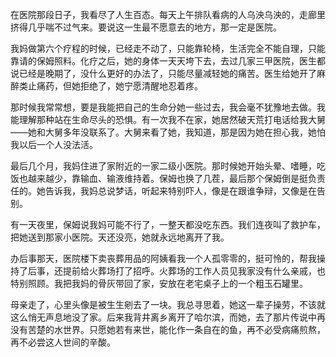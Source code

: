 在医院那段日子，我看尽了人生百态。每天上午排队看病的人乌泱乌泱的，走廊里挤得几乎喘不过气来。要说这一生最不愿意去的地方，那一定是医院。

我妈做第六个疗程的时候，已经走不动了，只能靠轮椅，生活完全不能自理，只能靠请的保姆照料。化疗之后，她的身体一天天垮下去，去过几家三甲医院，医生都说已经是晚期了，没什么更好的办法了，只能尽量减轻她的痛苦。医生给她开了麻醉类止痛药，但她拒绝了，她宁愿清醒地忍着疼。

那时候我常常想，要是我能把自己的生命分她一些过去，我会毫不犹豫地去做。我能理解那种站在生命尽头的恐惧。有一次我不在家，她居然破天荒打电话给我大舅——她和大舅多年没联系了。大舅来看了她，我知道，那是因为她在担心我，她怕我以后一个人没法活。

最后几个月，我妈住进了家附近的一家二级小医院。那时候她开始头晕、嗜睡，吃饭也越来越少，靠输血、输液维持着。保姆也换了几茬，最后那个保姆倒是挺负责任的。她告诉我，我妈总说梦话，听起来特别吓人，像是在跟谁争辩，又像是在告别。

有一天夜里，保姆说我妈可能不行了，一整天都没吃东西。我们连夜叫了救护车，把她送到那家小医院。天还没亮，她就永远地离开了我。

办后事那天，医院楼下卖丧葬用品的阿姨看我一个人孤零零的，挺可怜的，帮我操持了后事，还提前给火葬场打了招呼。火葬场的工作人员见我家没有什么亲戚，也特别照顾。我把我妈的骨灰带回了家，安放在老宅桌子上的一个粗玉石罐里。

母亲走了，心里头像是被生生剜去了一块。我总寻思着，她这一辈子操劳，不该就这么悄无声息地没了家。后来我背井离乡离开了哈尔滨，而她，去了那片传说中再没有苦楚的水世界。只愿她若有来世，能化作一条自在的鱼，再不必受病痛煎熬，再不必尝这人世间的辛酸。